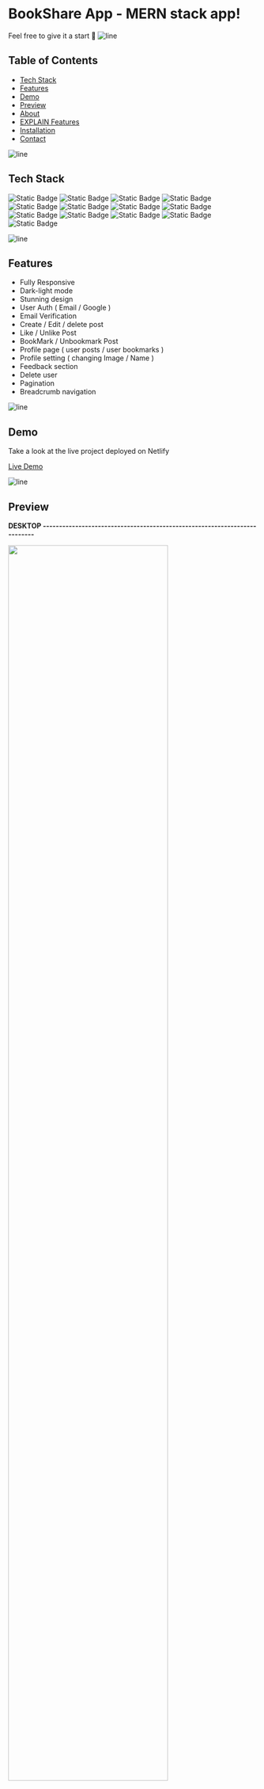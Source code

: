 # BookShare App - MERN stack app! 

Feel free to give it a start 🌟
![line]

## Table of Contents

- [Tech Stack](#tech-stack)
- [Features](#features)
- [Demo](#demo)
- [Preview](#preview)
- [About](#about)
- [EXPLAIN Features](#expalin-features)
- [Installation](#installation)
- [Contact](#contact)

![line]

## Tech Stack
![Static Badge](https://img.shields.io/badge/TypeScript-black?style=for-the-badge&logo=typescript)
![Static Badge](https://img.shields.io/badge/Create%2FReact%2FApp-black?style=for-the-badge&logo=react)
![Static Badge](https://img.shields.io/badge/Redux-black?style=for-the-badge&logo=redux)
![Static Badge](https://img.shields.io/badge/axios-black?style=for-the-badge&logo=axios)
![Static Badge](https://img.shields.io/badge/CSS-black?style=for-the-badge&logo=CSS3)
![Static Badge](https://img.shields.io/badge/scss-black?style=for-the-badge&logo=sass)
![Static Badge](https://img.shields.io/badge/node%2Fjs-black?style=for-the-badge&logo=node.js)
![Static Badge](https://img.shields.io/badge/express%2Fjs-black?style=for-the-badge&logo=express)
![Static Badge](https://img.shields.io/badge/Mongo%2Fdb-black?style=for-the-badge&logo=mongodb)
![Static Badge](https://img.shields.io/badge/.env-black?style=for-the-badge&logo=.env)
![Static Badge](https://img.shields.io/badge/Node%2Fmail-black?style=for-the-badge&logo=minutemailer)
![Static Badge](https://img.shields.io/badge/bem-black?style=for-the-badge&logo=bem)
![Static Badge](https://img.shields.io/badge/Netlify-black?style=for-the-badge&logo=netlify)


![line]

## Features
- Fully Responsive
- Dark-light mode
- Stunning design
- User Auth ( Email / Google )
- Email Verification
- Create / Edit / delete post
- Like / Unlike Post
- BookMark / Unbookmark Post
- Profile page ( user posts / user bookmarks )
- Profile setting ( changing Image / Name )
- Feedback section
- Delete user
- Pagination
- Breadcrumb navigation
  
![line]

## Demo

Take a look at the live project deployed on Netlify

[Live Demo](https://book-share-app-skyde.netlify.app)

![line]

## Preview

**DESKTOP  --------------------------------------------------------------------------**

<img src="https://github.com/Sky-De/typescript_mern_app/assets/79264045/ed9e0b88-5124-4cfc-914c-200ee68bf0cd" width="80%">

<img src="https://github.com/Sky-De/typescript_mern_app/assets/79264045/471863a0-9feb-44b8-abbe-1cf387d9ce32" width="80%">

<img src="https://github.com/Sky-De/typescript_mern_app/assets/79264045/e2221c66-2fb7-44b7-9c75-f74c30967da4" width="80%">

<img src="https://github.com/Sky-De/typescript_mern_app/assets/79264045/aab69d01-1899-485f-bb2b-e3d1ed5b07c5" width="80%">

<img src="https://github.com/Sky-De/typescript_mern_app/assets/79264045/ac46e953-e4c4-4ee1-b6f3-e1038f58b839" width="80%">


**Mobile --------------------------------------------------------------------------**

<img src="https://github.com/Sky-De/typescript_mern_app/assets/79264045/227396df-22e5-454c-983e-067e5bb365bd" width="270">
<img src="https://github.com/Sky-De/typescript_mern_app/assets/79264045/3968a582-1391-402b-bfd6-e2fd3da4aec2" width="270">
<img src="https://github.com/Sky-De/typescript_mern_app/assets/79264045/9208088a-ea28-4ef1-ba2c-cb875247f7fa" width="270">

![line]

## About

Title:  🛍️ Introducing our MERN App, where productivity meets innovation! 
BookShare is a MERN (MongoDB, Express.js, React, Node.js) TypeScript application designed to provide users with a seamless platform for sharing and discovering posts related to books. The application is crafted with a focus on a clean and minimalistic design, complemented by a range of features to enhance the overall user experience.
![line]

## EXPLAIN Features
**Authentication :**
Users can sign up and log in using either their email or Google authentication.
Email authentication includes a verification step, requiring users to confirm their email address through a registration code sent to their inbox.

User Interaction :
Users can explore and engage with posts created by others.
Features include the ability to like and bookmark posts.
Users can create new posts and manage their own posts by editing or deleting them.

Profile Management :
Each user has a dedicated profile page, showcasing their posts and bookmarked content.
Profile settings enable users to view and update personal information, including their name and profile image.

Server-Side Pagination :
The application employs server-side pagination, fetching 10 posts per request to optimize performance.

Feedback Section :
A dedicated section allows users to provide feedback or read comments from others.

Dark and Light Mode :
BookShare caters to user preferences by offering both dark and light mode options for a personalized visual experience.

![line]

## How to Use
Registration and Authentication : 
Users can sign up using either their email or Google authentication.
Email-authenticated users must verify their email address through a registration code.

Exploring and Interacting with Posts :
Users can browse and interact with posts, liking and bookmarking their favorites.
Server-side pagination ensures a smooth browsing experience.

Profile Management :
Visit the profile page to view your own posts and bookmarked content.
Access profile settings to update personal information.

Feedback Section :
Share your thoughts or read feedback from others in the dedicated feedback section.

Dark and Light Mode :
Choose between dark and light modes for a personalized visual experience.

![line]

## Installation

Provided step-by-step instructions on how to install and run this project locally.

```bash
# Clone the repository
git clone https://github.com/Sky-De/typescript_mern_app

# Change directory
cd your-repo-name

# Add .env variables
check .env.example

# Install dependencies
npm install

# Run the project
npm run start
```
![line]

[line]: https://user-images.githubusercontent.com/75939390/137615281-3a875960-92cc-407f-97fe-fd2319bdb252.png
## Contact

**skyDe**

[LinkedIn](https://www.linkedin.com/in/sky-de-763248228)

[GitHub](https://github.com/Sky-De)

[Twitter](https://twitter.com/SkyDe1991?t=b2SJxGA4wmHwwgxDUUtE8Q&s=09)
